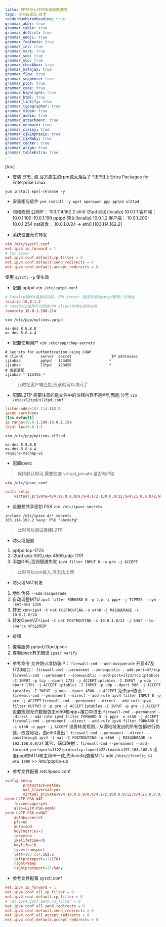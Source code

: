 ```yaml
---
title: PPTPD+L2TPD安装配置说明
tags: 小书匠语法,技术
renderNumberedHeading: true
grammar_abbr: true
grammar_table: true
grammar_defList: true
grammar_emoji: true
grammar_footnote: true
grammar_ins: true
grammar_mark: true
grammar_sub: true
grammar_sup: true
grammar_checkbox: true
grammar_mathjax: true
grammar_flow: true
grammar_sequence: true
grammar_plot: true
grammar_code: true
grammar_highlight: true
grammar_html: true
grammar_linkify: true
grammar_typographer: true
grammar_video: true
grammar_audio: true
grammar_attachment: true
grammar_mermaid: true
grammar_classy: true
grammar_cjkEmphasis: true
grammar_cjkRuby: true
grammar_center: true
grammar_align: true
grammar_tableExtra: true
---
```


[toc]

- 安装 EPEL 源,官方原生的rpm源太落后了
*[EPEL]: Extra Packages for Enterprise Linux

`yum install epel-release -y`

- 安装相应软件
`yum install -y wget openswan ppp pptpd xl2tpd`

- 网络规划
公网IP： 103.114.162.2 eth0
l2tpd 网关(localip) 10.0.1.1    客户端： 10.0.1.100-10.0.1.199
pptpd 网关(localip) 10.0.1.2    客户端： 10.0.1.200-10.0.1.254
nat转发： 10.0.1.0/24 => eth0 \[103.114.162.2]

- 系统设置允许转发
``` sysctl.conf
vim /etc/sysctl.conf
net.ipv4.ip_forward = 1
# for ipsec
net.ipv4.conf.default.rp_filter = 0
net.ipv4.conf.default.send_redirects = 0
net.ipv4.conf.default.accept_redirects = 0
```
使用 `sysctl -p` 使生效

- 配置 pptpd
`vim /etc/pptpd.conf`
```pptpd.conf
# localip是VPN连接成功后，VPN server（就是你启动pptpd服务）的地址
localip 10.0.1.2
# remoteip是指可分配给VPN client的地址或地址段
remoteip 10.0.1.200-254
```
`vim /etc/ppp/options.pptpd`
```options.pptpd
ms-dns 8.8.8.8
ms-dns 8.8.4.4
```

- 配置使用用户
`vim /etc/ppp/chap-secrets`
```chap-secrets
# Secrets for authentication using CHAP
# client        server  secret                  IP addresses
ijiabao         pptpd   123456                 *
ijiabao         l2tpd   123456                 *
# 或者通配
ijiabao * 123456 *
```

> 此时在客户端连接,应该就可以访问了

- 配置L2TP
需要注意的是文件中的注释内容不是#号,而是;分号
`vim /etc/xl2tpd/xl2tpd.conf`
```xl2tpd.conf
listen-addr=103.114.162.2
ipsec saref=yes
[Ins default]
ip range=10.0.1.100-10.0.1.199
local ip=10.0.1.1
```
`vim /etc/ppp/options.xl2tpd`
```options.xl2tpd
ms-dns 8.8.8.8
ms-dns 8.8.4.4
require-mschap-v2
```

- 配置ipsec
> 保持默认即可,需要检查 virtual_private 是否有IP段

`vim /etc/ipsec.conf`
``` ipsec.conf
confi setip
	virtual_private=%v4:10.0.0.0/8,%v4:172.100.0.0/12,%v4:25.0.0.0/8,%v4:100.64.0.0/10,%v6:fd00::/8,%v6:fe80::/10
```

- 设置预共享密钥 PSK
`vim /etc/ipsec.secrets`
```ipsec.secrets
include /etc/ipsec.d/*.secrets
103.114.162.2 %any: PSK "abcdefg"
```

> 此时可以测试连接L2TP

- 防火墙配置

1. pptpd tcp-1723
2. l2tpd udp-500,udp-4500,udp-1701
3. 添加GRE,否则隧道失败 `ipv4 filter INPUT 0 -p gre -j ACCEPT`

> 此时可以vpn拨入,但无法上网

- 防火墙NAT转发
1. 地址伪装 `--add-masquerade`
2. 自动调整MTU `ipv4 filter FORWARD 0 -p tcp -i ppp+ -j TCPMSS --syn --set-mss 1356`
3. 转发 xen=`ipv4 -t nat POSTROUTING -o eth0 -j MASQUERADE -s 10.0.1.0/24`
4. 转发OpenVZ=`ipv4 -t nat POSTROUTING -s 10.0.1.0/24 -j SNAT --to-source VPS公网IP`

- 排错
1. 查看服务 pptpd,l2tpd,ipsec
2. 查看ipsec有无错误 `ipsec verify`

- 参考命令
允许防火墙伪装IP：
`firewall-cmd --add-masquerade`
开启47及1723端口：
`firewall-cmd --permanent --zone=public --add-port=47/tcp`
`firewall-cmd --permanent --zone=public --add-port=1723/tcp`
`iptables -I INPUT -p tcp --dport 1723 -j ACCEPT`
`iptables -I INPUT -p udp --dport 1701 -j ACCEPT
iptables -I INPUT -p udp --dport 500 -j ACCEPT
iptables -I INPUT -p udp --dport 4500 -j ACCEPT`
允许gre协议：
`firewall-cmd --permanent --direct --add-rule ipv4 filter INPUT 0 -p gre -j ACCEPT`
`firewall-cmd --permanent --direct --add-rule ipv4 filter OUTPUT 0 -p gre -j ACCEPT`
`iptables -I INPUT -p gre -j ACCEPT`
设置规则允许数据包由eth0和ppp+接口中进出
`firewall-cmd --permanent --direct --add-rule ipv4 filter FORWARD 0 -i ppp+ -o eth0 -j ACCEPT`
`firewall-cmd --permanent --direct --add-rule ipv4 filter FORWARD 0 -i eth0 -o ppp+ -j ACCEPT`
设置转发规则，从源地址发出的所有包都进行伪装，改变地址，由eth0发出：
`firewall-cmd --permanent --direct --passthrough ipv4 -t nat -I POSTROUTING -o eth0 -j MASQUERADE -s 192.168.0.0/24`
其它，端口映射：
`firewall-cmd --permanent --add-forward-port=port=1122:proto=tcp:toport=22:toaddr=192.168.100.3`
设置ppp的MTU和主网卡一致,先ifconfig查看MTU
add `/sbin/ifconfig $1 mtu 1500` >> /etc/ppp/ip-up

- 参考文件配置 /etc/ipsec.conf
``` ipsec.conf
config setup
        protostack=netkey
        nat_traversal=yes
        virtual_private=%v4:10.0.0.0/8,%v4:172.100.0.0/12,%v4:25.0.0.0/8,%v4:100.64.0.0/10,%v6:fd00::/8,%v6:fe80::/10
conn L2TP-PSK-NAT
    forceencaps=yes
    also=L2TP-PSK-noNAT
conn L2TP-PSK-noNAT
    authby=secret
    pfs=no
    auto=add
    keyingtries=3
    rekey=no
    ikelifetime=8h
    keylife=1h
    type=transport
    left=103.114.162.2
    leftprotoport=17/1701
    right=%any
    rightprotoport=17/%any
```

- 参考文件配置 sysctl.conf
``` sysctl.conf
net.ipv4.ip_forward = 1
net.ipv4.conf.all.rp_filter = 0
net.ipv4.conf.default.rp_filter = 0
# net.ipv4.conf.$eth.rp_filter = 0
net.ipv4.conf.all.send_redirects = 0
net.ipv4.conf.default.send_redirects = 0
net.ipv4.conf.all.accept_redirects = 0
net.ipv4.conf.default.accept_redirects = 0
```